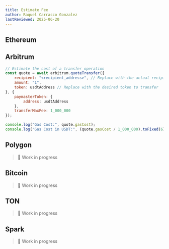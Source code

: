 ```yaml
---
title: Estimate Fee
author: Raquel Carrasco Gonzalez
lastReviewed: 2025-06-20
---
```


## Ethereum

## Arbitrum

```javascript
// Estimate the cost of a transfer operation
const quote = await arbitrum.quoteTransfer({
    recipient: "<recipient_address>", // Replace with the actual recipient address
    amount: "1",
    token: usdtAddress // Replace with the desired token to transfer
}, {
    paymasterToken: {
        address: usdtAddress
    },
    transferMaxFee: 1_000_000
});

console.log("Gas Cost:", quote.gasCost);
console.log("Gas Cost in USDT:", (quote.gasCost / 1_000_000).toFixed(6), "USDT");
```

## Polygon
> 🚧 Work in progress

## Bitcoin
> 🚧 Work in progress

## TON
> 🚧 Work in progress

## Spark
> 🚧 Work in progress